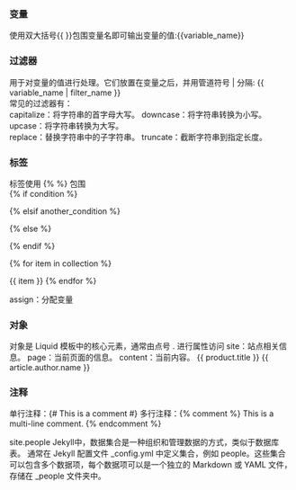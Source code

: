 ### 变量

使用双大括号{{ }}包围变量名即可输出变量的值:{{variable_name}}

### 过滤器
用于对变量的值进行处理。它们放置在变量之后，并用管道符号 | 分隔:
{{ variable_name | filter_name }} <br>
常见的过滤器有：<br>
capitalize：将字符串的首字母大写。
downcase：将字符串转换为小写。<br>
upcase：将字符串转换为大写。<br>
replace：替换字符串中的子字符串。
truncate：截断字符串到指定长度。

### 标签
标签使用 {% %} 包围 <br>
{% if condition %}
  <!-- 条件为真时执行 -->
{% elsif another_condition %}
  <!-- 另一个条件为真时执行 -->
{% else %}
  <!-- 所有条件都不成立时执行 -->
{% endif %}

{% for item in collection %}
  <!-- 对集合中的每一项执行操作 -->
  {{ item }}
{% endfor %}

assign：分配变量

### 对象
对象是 Liquid 模板中的核心元素，通常由点号 . 进行属性访问
site：站点相关信息。
page：当前页面的信息。
content：当前内容。
{{ product.title }}
{{ article.author.name }}

### 注释
单行注释：{# This is a comment #}
多行注释：{% comment %}
  This is a 
  multi-line comment.
{% endcomment %}

site.people  Jekyll中，数据集合是一种组织和管理数据的方式，类似于数据库表。
通常在 Jekyll 配置文件 _config.yml 中定义集合，例如 people。这些集合可以包含多个数据项，每个数据项可以是一个独立的 Markdown 或 YAML 文件，存储在 _people 文件夹中。



